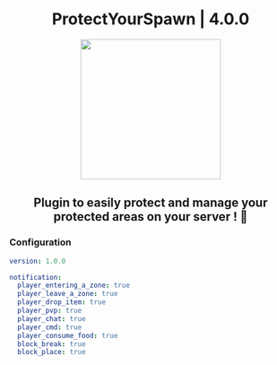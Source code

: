 <h1 align="center">ProtectYourSpawn | 4.0.0</h1>
<p align="center">
  <img width="250" height="250" src="https://github.com/Refaltor77/ProtectYourSpawn/blob/main/logo.png">
</p>

<h2 align="center">Plugin to easily protect and manage your protected areas on your server ! 🎊</h2>

<h3>Configuration</h3>

```YAML
version: 1.0.0

notification:
  player_entering_a_zone: true
  player_leave_a_zone: true
  player_drop_item: true
  player_pvp: true
  player_chat: true
  player_cmd: true
  player_consume_food: true
  block_break: true
  block_place: true
```

